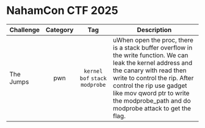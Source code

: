 # NahamCon CTF 2025

| Challenge | Category | Tag | Description | 
| --- | :---: | :---: | --- |
| The Jumps | pwn | `kernel` `bof` `stack` `modprobe` | uWhen open the proc, there is a stack buffer overflow in the write function. We can leak the kernel address and the canary with read then write to control the rip. After control the rip use gadget like mov qword ptr to write the modprobe_path and do modprobe attack to get the flag. |
